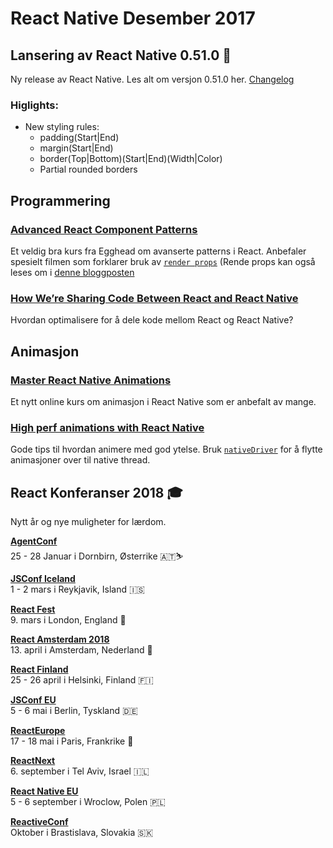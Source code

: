 # React Native Desember 2017


## Lansering av React Native 0.51.0 🎉
Ny release av React Native. Les alt om versjon 0.51.0 her. [Changelog](https://github.com/facebook/react-native/releases/tag/v0.51.0)

### Higlights:
- New styling rules:
  - padding(Start|End)
  - margin(Start|End)
  - border(Top|Bottom)(Start|End)(Width|Color)
  - Partial rounded borders


## Programmering

### [Advanced React Component Patterns](https://egghead.io/courses/advanced-react-component-patterns)
Et veldig bra kurs fra Egghead om avanserte patterns i React. Anbefaler spesielt filmen som forklarer bruk av [`render props`](https://egghead.io/lessons/react-use-render-props-with-react) (Rende props kan også leses om i [denne bloggposten](https://cdb.reacttraining.com/use-a-render-prop-50de598f11ce)

### [How We’re Sharing Code Between React and React Native](https://blog.smartive.ch/how-were-sharing-code-between-react-and-react-native-607cdd1f5247)
Hvordan optimalisere for å dele kode mellom React og React Native?

## Animasjon 
### [Master React Native Animations](https://reactnativeanimations.com/)
Et nytt online kurs om animasjon i React Native som er anbefalt av mange. 

### [High perf animations with React Native](https://medium.com/@antoinehanriat/tips-for-high-perf-animations-with-react-native-scroll-based-animations-d0c895d1835b)
Gode tips til hvordan animere med god ytelse. Bruk [`nativeDriver`](https://facebook.github.io/react-native/blog/2017/02/14/using-native-driver-for-animated.html) for å flytte animasjoner over til native thread.

## React Konferanser 2018 🎓
Nytt år og nye muligheter for lærdom.

**[AgentConf](https://2018.jsconf.is/)**  
25 - 28 Januar i Dornbirn, Østerrike 🇦🇹⛷

**[JSConf Iceland](https://reactfest.com/)**  
1 - 2 mars i Reykjavik, Island 🇮🇸

**[React Fest](https://reactfest.com/)**  
9. mars i London, England 💂

**[React Amsterdam 2018](https://react.amsterdam/)**  
13. april i Amsterdam, Nederland 🌹

**[React Finland](https://react-finland.fi/)**  
25 - 26 april i Helsinki, Finland 🇫🇮

**[JSConf EU](https://2017.jsconf.eu/)**  
5 - 6 mai i Berlin, Tyskland 🇩🇪

**[ReactEurope](https://www.react-europe.org/)**  
17 - 18 mai i Paris, Frankrike 🥖

**[ReactNext](https://react-next.com/)**  
6. september i Tel Aviv, Israel 🇮🇱

**[React Native EU](https://react-native.eu/)**  
5 - 6 september i Wroclow, Polen 🇵🇱

**[ReactiveConf](https://reactiveconf.com/)**  
Oktober i Brastislava, Slovakia 🇸🇰








